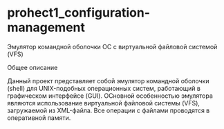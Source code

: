 # prohect1_configuration-management
Эмулятор командной оболочки ОС с виртуальной файловой системой (VFS)

Общее описание

Данный проект представляет собой эмулятор командной оболочки (shell) для UNIX-подобных операционных систем, работающий в графическом интерфейсе (GUI). ОСновной особенностью эмулятора являются использование виртуальной файловой системы (VFS), загружаемой из XML-файла. Все операции с файлами проводятся в оперативной памяти.

